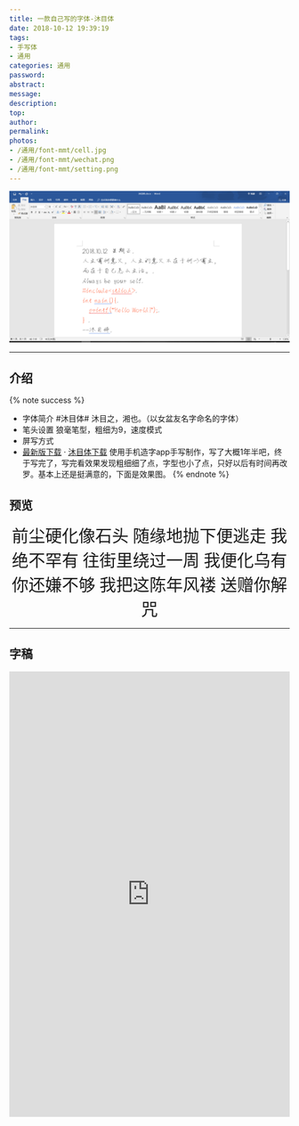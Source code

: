 ```yaml
---
title: 一款自己写的字体-沐目体
date: 2018-10-12 19:39:19
tags:
- 手写体
- 通用
categories: 通用
password:
abstract:
message:
description:
top:
author:
permalink:
photos:
- /通用/font-mmt/cell.jpg
- /通用/font-mmt/wechat.png
- /通用/font-mmt/setting.png
---
```

![](/通用/font-mmt/word1.png)

---
## 介绍

{% note success %}
* 字体简介
	#沐目体# 沐目之，湘也。（以女盆友名字命名的字体）
* 笔头设置
	狼毫笔型，粗细为9，速度模式
* 屏写方式
* [最新版下载](https://github.com/Lruihao/Grocery/raw/master/fonts/MMT_last.ttf) · [沐目体下载](https://github.com/Lruihao/Grocery/tree/master/fonts)
使用手机造字app手写制作，写了大概1年半吧，终于写完了，写完看效果发现粗细细了点，字型也小了点，只好以后有时间再改罗。基本上还是挺满意的，下面是效果图。
{% endnote %}
<!--more-->

## 预览
<div style="font-family: MMT;font-size: 30px;" align="center">
前尘硬化像石头
随缘地抛下便逃走
我绝不罕有
往街里绕过一周
我便化乌有
你还嫌不够
我把这陈年风褛
送赠你解咒
</div>

---

## 字稿
<iframe height=800 width=100% src="https://hw.xiezixiansheng.com/mobile.php?c=Grzkreader&a=fontshowPics&u=qbfRl8gPF2s-&z=Kqz%2FRroVGYc-&share=1&from=singlemessage
" frameborder=0 allowfullscreen></iframe>
